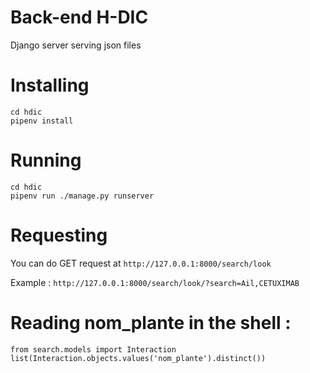 # Back-end H-DIC

Django server serving json files

# Installing

```
cd hdic
pipenv install
```

# Running

```
cd hdic
pipenv run ./manage.py runserver
```

# Requesting

You can do GET request at `http://127.0.0.1:8000/search/look`

Example : `http://127.0.0.1:8000/search/look/?search=Ail,CETUXIMAB`

# Reading nom_plante in the shell :
```
from search.models import Interaction
list(Interaction.objects.values('nom_plante').distinct())
```
